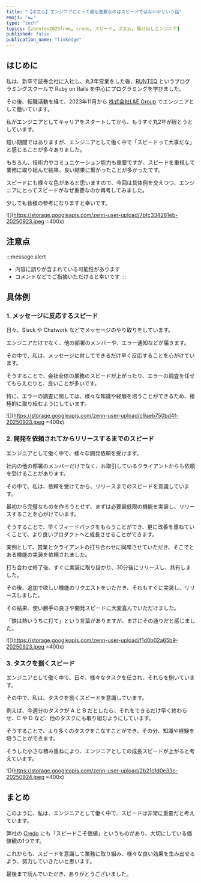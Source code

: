 ```yaml
---
title: "【ポエム】エンジニアにとって最も重要なのはスピードではないかという話"
emoji: "🏎️"
type: "tech"
topics: [zennfes2025free, credo, スピード, ポエム, 駆け出しエンジニア]
published: false
publication_name: "linkedge"
---
```


## はじめに

私は、新卒で証券会社に入社し、丸3年営業をした後、[RUNTEQ](https://runteq.jp) というプログラミングスクールで Ruby on Rails を中心にプログラミングを学びました。

その後、転職活動を経て、2023年11月から [株式会社L&E Group](https://legrp.co.jp) でエンジニアとして働いています。

私がエンジニアとしてキャリアをスタートしてから、もうすぐ丸2年が経とうとしています。

短い期間ではありますが、エンジニアとして働く中で「スピードって大事だな」と感じることが多々ありました。

もちろん、技術力やコミュニケーション能力も重要ですが、スピードを重視して業務に取り組んだ結果、良い結果に繋がったことが多かったです。

スピードにも様々な色があると思いますので、今回は具体例を交えつつ、エンジニアにとってスピードがなぜ重要なのか再考してみました。

少しでも皆様の参考になりますと幸いです。

![](https://storage.googleapis.com/zenn-user-upload/7bfc334281eb-20250923.jpeg =400x)

## 注意点

:::message alert
- 内容に誤りが含まれている可能性があります
- コメントなどでご指摘いただけると幸いです
:::

## 具体例

### 1. メッセージに反応するスピード

日々、Slack や Chatwork などでメッセージのやり取りをしています。

エンジニアだけでなく、他の部署のメンバーや、エラー通知などが届きます。

その中で、私は、メッセージに対してできるだけ早く反応することを心がけています。

そうすることで、会社全体の業務のスピードが上がったり、エラーの調査を任せてもらえたりと、良いことが多いです。

特に、エラーの調査に関しては、様々な知識や経験を培うことができるため、積極的に取り組むようにしています。

![](https://storage.googleapis.com/zenn-user-upload/c9aeb750bd4f-20250923.jpeg =400x)

### 2. 開発を依頼されてからリリースするまでのスピード

エンジニアとして働く中で、様々な開発依頼を受けます。

社内の他の部署のメンバーだけでなく、お取引しているクライアントからも依頼を受けることがあります。

その中で、私は、依頼を受けてから、リリースまでのスピードを意識しています。

最初から完璧なものを作ろうとせず、まずは必要最低限の機能を実装し、リリースすることを心がけています。

そうすることで、早くフィードバックをもらうことができ、更に改善を重ねていくことで、より良いプロダクトへと成長させることができます。

実例として、営業とクライアントの打ち合わせに同席させていただき、そこでとある機能の実装を依頼されました。

打ち合わせ終了後、すぐに実装に取り掛かり、30分後にリリースし、共有しました。

その後、追加で欲しい機能のリクエストをいただき、それもすぐに実装し、リリースしました。

その結果、使い勝手の良さや開発スピードに大変喜んでいただけました。

「鉄は熱いうちに打て」という言葉がありますが、まさにその通りだと感じました。

![](https://storage.googleapis.com/zenn-user-upload/f1d0b02a65b9-20250923.jpeg =400x)

### 3. タスクを捌くスピード

エンジニアとして働く中で、日々、様々なタスクを任され、それらを捌いています。

その中で、私は、タスクを捌くスピードを意識しています。

例えば、今週分のタスクが A と B だとしたら、それをできるだけ早く終わらせ、C や D など、他のタスクにも取り組むようにしています。

そうすることで、より多くのタスクをこなすことができ、その分、知識や経験を培うことができます。

そうした小さな積み重ねにより、エンジニアとしての成長スピードが上がると考えています。

![](https://storage.googleapis.com/zenn-user-upload/2b21c1d0e33c-20250924.jpeg =400x)

## まとめ

このように、私は、エンジニアとして働く中で、スピードは非常に重要だと考えています。

弊社の [Credo](https://legrp.co.jp/about) にも「スピードこそ価値」というものがあり、大切にしている価値観の1つです。

これからも、スピードを意識して業務に取り組み、様々な良い効果を生み出せるよう、努力していきたいと思います。

最後まで読んでいただき、ありがとうございました。
